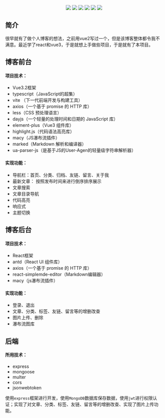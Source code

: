 <p align="center">
    <img src="https://img.shields.io/badge/Express-4.17.1-orange">
    <img src="https://img.shields.io/badge/mongoose-6.0.5-brightgreen">
    <img src="https://img.shields.io/badge/vue-3.2.16-brightgreen">
    <img src="https://img.shields.io/badge/TypeScript-4.1.2-blue">	
    <img src="https://img.shields.io/badge/react-17.0.2-blue">	
	<img src="https://img.shields.io/badge/license-MIT-blue">	
</p>

## 简介

很早就有了做个人博客的想法，之前用vue2写过一个，但是该博客整体都令我不满意。最近学了react和vue3，于是就想上手做些项目，于是就有了本项目。

## 博客前台

#### 项目技术：

- Vue3.2框架
- typescript（JavaScript的超集）
- vite （下一代前端开发与构建工具）
- axios（一个基于 promise 的 HTTP 库）
- less（CSS 预处理语言）
-  dayjs（一个轻量的处理时间和日期的 JavaScript 库）
- element-plus（Vue3 组件库）
- highlight.js（代码语法高亮库）
- macy（JS瀑布流插件）
- marked（Markdown 解析和编译器）
- ua-parser-js（是基于JS的User-Agen的轻量级字符串解析器）

#### 实现功能：

- 导航栏：首页、分类、归档、友链、留言、关于我
- 最新文章： 按照发布时间来进行倒序排序展示
- 文章搜索
- 文章目录导航
- 代码高亮
- 响应式
- 主题切换

## 博客后台

#### 项目技术：

- React框架
- antd（React UI 组件库）
- axios（一个基于 promise 的 HTTP 库）
- react-simplemde-editor（Markdown编辑器）
- macy（js瀑布流插件）

#### 实现功能：

- 登录、退出
- 文章、分类、标签、友链、留言等的增删改查
- 图片上传、删除
- 瀑布流图库

## 后端

#### 所用技术：

- express
- mongoose
- multer
- cors
- jsonwebtoken

使用`express`框架进行开发，使用`MongoDB`数据库保存数据，使用`jwt`进行权限认证；实现了对文章、分类、标签、友链、留言等的增删改查、实现了图片上传功能。
